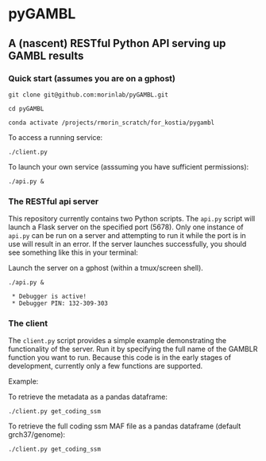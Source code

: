 # pyGAMBL
## A (nascent) RESTful Python API serving up GAMBL results

### Quick start (assumes you are on a gphost)

`git clone git@github.com:morinlab/pyGAMBL.git`

`cd pyGAMBL`

`conda activate /projects/rmorin_scratch/for_kostia/pygambl`

To access a running service:

`./client.py`

To launch your own service (asssuming you have sufficient permissions):

`./api.py &`

### The RESTful api server

This repository currently contains two Python scripts. The `api.py` script will launch a Flask server on the specified port (5678). Only one instance of `api.py` can be run on a server and attempting to run it while the port is in use will result in an error. If the server launches successfully, you should see something like this in your terminal:

Launch the server on a gphost (within a tmux/screen shell).

`./api.py &`

```
 * Debugger is active!
 * Debugger PIN: 132-309-303
```

### The client

The `client.py` script provides a simple example demonstrating the functionality of the server. Run it by specifying the full name of the GAMBLR function you want to run. Because this code is in the early stages of development, currently only a few functions are supported.

Example:

To retrieve the metadata as a pandas dataframe:

`./client.py get_coding_ssm`

To retrieve the full coding ssm MAF file as a pandas dataframe (default grch37/genome):

`./client.py get_coding_ssm`



